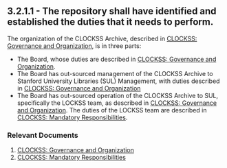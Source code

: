 ## 3.2.1.1 - The repository shall have identified and established the duties that it needs to perform.

The organization of the CLOCKSS Archive, described in [CLOCKSS:
Governance and
Organization](CLOCKSS:_Governance_and_Organization "wikilink"), is in
three parts:

  - The Board, whose duties are described in [CLOCKSS: Governance and
    Organization](CLOCKSS:_Governance_and_Organization#CLOCKSS_Board "wikilink").
  - The Board has out-sourced management of the CLOCKSS Archive to
    Stanford University Libraries (SUL) Management, with duties
    described in [CLOCKSS: Governance and
    Organization](CLOCKSS:_Governance_and_Organization#CLOCKSS_Management "wikilink")
  - The Board has out-sourced operation of the CLOCKSS Archive to SUL,
    specifically the LOCKSS team, as described in [CLOCKSS: Governance
    and
    Organization](CLOCKSS:_Governance_and_Organization#CLOCKSS_Operations "wikilink").
    The duties of the LOCKSS team are described in [CLOCKSS: Mandatory
    Responsibilities](CLOCKSS:_Mandatory_Responsibilities "wikilink").

### Relevant Documents

1.  [CLOCKSS: Governance and
    Organization](CLOCKSS:_Governance_and_Organization "wikilink")
2.  [CLOCKSS: Mandatory
    Responsibilities](CLOCKSS:_Mandatory_Responsibilities "wikilink")